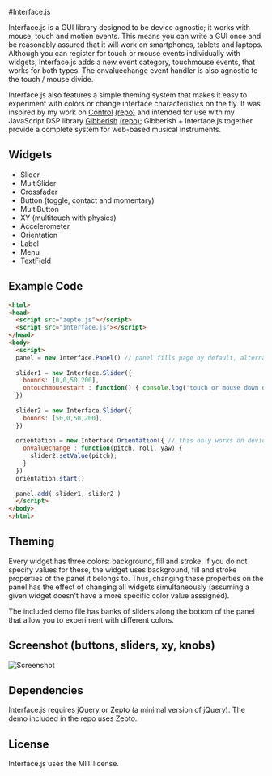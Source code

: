 #Interface.js

Interface.js is a GUI library designed to be device agnostic; it works with mouse, touch and motion events. This means you can write a GUI once and be reasonably assured that it will work on smartphones, tablets and laptops. Although you can register for touch or mouse events individually with widgets, Interface.js adds a new event category, touchmouse events, that works for both types. The onvaluechange event handler is also agnostic to the touch / mouse divide.

Interface.js also features a simple theming system that makes it easy to experiment with colors or change interface characteristics on the fly. It was inspired by my work on [Control][control] [(repo)][controlRepo] and intended for use with my JavaScript DSP library [Gibberish][gibberish] [(repo)][gibberishRepo]; Gibberish + Interface.js together provide a complete system for web-based musical instruments.


## Widgets
* Slider
* MultiSlider
* Crossfader
* Button (toggle, contact and momentary)
* MultiButton
* XY (multitouch with physics)
* Accelerometer
* Orientation
* Label
* Menu
* TextField

## Example Code
```html
<html>
<head>
  <script src="zepto.js"></script>
  <script src="interface.js"></script>
</head>
<body>
  <script>
  panel = new Interface.Panel() // panel fills page by default, alternatively you can specify boundaries
  
  slider1 = new Interface.Slider({
    bounds: [0,0,50,200],
    ontouchmousestart : function() { console.log('touch or mouse down on slider') }
  })
  
  slider2 = new Interface.Slider({
    bounds: [50,0,50,200],
  })
  
  orientation = new Interface.Orientation({ // this only works on devices with a gyro sensor
    onvaluechange : function(pitch, roll, yaw) {
      slider2.setValue(pitch);
    }
  })
  orientation.start()
  
  panel.add( slider1, slider2 )
  </script>
</body>
</html>
```

## Theming
Every widget has three colors: background, fill and stroke. If you do not specify values for these, the widget uses background, fill and stroke properties of the panel it belongs to. Thus, changing these properties on the panel has the effect of changing all widgets simultaneously (assuming a given widget doesn't have a more specific color value asssigned).

The included demo file has banks of sliders along the bottom of the panel that allow you to experiment with different colors.

## Screenshot (buttons, sliders, xy, knobs)

![Screenshot](https://raw.github.com/charlieroberts/Interface.js/screenshots/screenshot.png) 

## Dependencies
Interface.js requires jQuery or Zepto (a minimal version of jQuery). The demo included in the repo uses Zepto.

## License
Interface.js uses the MIT license.

[gibberish]:http://www.charlie-roberts.com/gibberish
[gibberishRepo]:https://github.com/charlieroberts/Gibberish
[control]:http://www.charlie-roberts.com/Control
[controlRepo]:https://github.com/charlieroberts/Control

